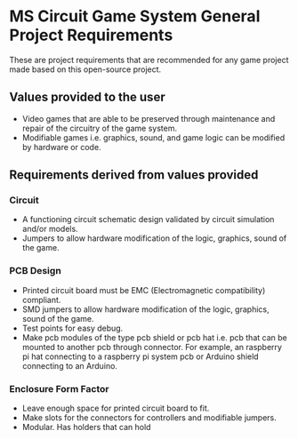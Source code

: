 # MS Circuit Game System General Project Requirements

These are project requirements that are recommended for any game project
made based on this open-source project.

## Values provided to the user
- Video games that are able to be preserved through maintenance and repair of the circuitry
of the game system. 
- Modifiable games i.e. graphics, sound, and game logic can be modified by hardware or code.

## Requirements derived from values provided

### Circuit
- A functioning circuit schematic design validated by circuit simulation and/or models.
- Jumpers to allow hardware modification of the logic, graphics, sound of the game.

### PCB Design 
- Printed circuit board must be EMC (Electromagnetic compatibility) compliant.
- SMD jumpers to allow hardware modification of the logic, graphics, sound of the game.
- Test points for easy debug.
- Make pcb modules of the type pcb shield or pcb hat 
i.e. pcb that can be mounted to another pcb through connector.
For example, an raspberry pi hat connecting to a raspberry pi system pcb 
or Arduino shield connecting to an Arduino.

### Enclosure Form Factor
- Leave enough space for printed circuit board to fit.
- Make slots for the connectors for controllers and modifiable jumpers.
- Modular. Has holders that can hold
